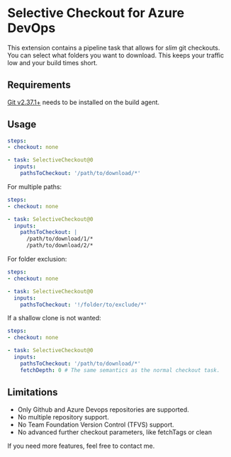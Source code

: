 # Selective Checkout for Azure DevOps

This extension contains a pipeline task that allows for *slim* git checkouts.
You can select what folders you want to download.
This keeps your traffic low and your build times short.

## Requirements

[Git v2.37.1+](https://git-scm.com/downloads) needs to be installed on the build agent.

## Usage

```yaml
steps:
- checkout: none

- task: SelectiveCheckout@0
  inputs:
    pathsToCheckout: '/path/to/download/*'
```

For multiple paths:

```yaml
steps:
- checkout: none

- task: SelectiveCheckout@0
  inputs:
    pathsToCheckout: |
      /path/to/download/1/*
      /path/to/download/2/*
```

For folder exclusion:

```yaml
steps:
- checkout: none

- task: SelectiveCheckout@0
  inputs:
    pathsToCheckout: '!/folder/to/exclude/*'
```


If a shallow clone is not wanted:

```yaml
steps:
- checkout: none

- task: SelectiveCheckout@0
  inputs:
    pathsToCheckout: '/path/to/download/*'
    fetchDepth: 0 # The same semantics as the normal checkout task.
```

## Limitations

- Only Github and Azure Devops repositories are supported.
- No multiple repository support.
- No Team Foundation Version Control (TFVS) support.
- No advanced further checkout parameters, like fetchTags or clean

If you need more features, feel free to contact me.
